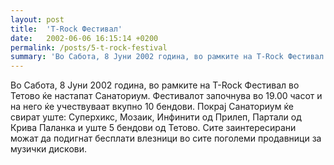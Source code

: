 ```yaml
---
layout: post
title:  'T-Rock Фестивал'
date:   2002-06-06 16:15:14 +0200
permalink: /posts/5-t-rock-festival
summary: 'Во Сабота, 8 Јуни 2002 година, во рамките на T-Rock Фестивал во Тетово ќе настапат Санаториум. Фестивалот започнува во 19.00 часот и на него ќе ...'
---
```


<p>Во Сабота, 8 Јуни 2002 година, во рамките на T-Rock Фестивал во Тетово 
ќе настапат Санаториум. Фестивалот започнува во 19.00 часот и на него ќе
 учествуваат вкупно 10 бендови. Покрај Санаториум ќе свират уште: 
Суперхикс, Мозаик, Инфинити од Прилеп, Партали од Крива Паланка и уште 5
 бендови од Тетово. Сите заинтересирани можат да подигнат бесплати 
влезници во сите поголеми продавници за музички дискови.</p>

